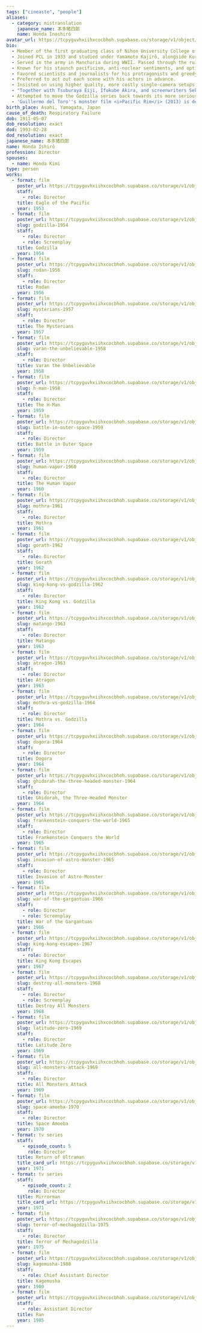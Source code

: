 ```yaml
---
tags: ["cineaste", "people"]
aliases:
  - category: mistranslation
    japanese_name: 本多猪四郎
    name: Honda Inoshirô
avatar_url: https://tcpyguvhxiihxcocbhoh.supabase.co/storage/v1/object/public/godzilla-cineaste-public/content/people/honda-ishiro/honda-ishiro.jpg
bio:
  - Member of the first graduating class of Nihon University College of Art Film Department in 1931.
  - Joined PCL in 1933 and studied under Yamamoto Kajirô, alongside Kurosawa Akira and Taniguchi Senkichi. Kurosawa and Honda would remain lifelong friends.
  - Served in the army in Manchuria during WWII. Passed through the ruins of Hiroshima on his train ride home after the war ended.
  - Known for his staunch pacificism, anti-nuclear sentiments, and optimism for international cooperation that he expressed on screen in works like <i>Godzlla</i> (1954), <i>The Mysterians</i> (1957), <i>Battle in Outer Space</i> (1959) and <i>Gorath</i> (1962).
  - Favored scientists and journalists for his protragonists and greedy, corrupt businessmen for his villains.
  - Preferred to act out each scene with his actors in advance.
  - Insisted on using higher quality, more costly single-camera setups while filming <i>Latitude Zero</i> over multi camera setups -- more suited to television -- demanded by American producers.
  - "Together with Tsuburaya Eiji, Ifukube Akira, and screenwriters Sekizawa Shin'ichi and Kimura Takeshi, formed the core creative team behind many of Toho's classic science fiction films."
  - Attempted to move the Godzilla series back towards its more serious roots with <i>Terror of Mechagodzilla</i> (1975). It would be his last film as director.
  - 'Guillermo del Toro''s monster film <i>Pacific Rim</i> (2013) is dedicated to both Honda and Ray Harryhausen. Gareth Edwards'' <i>Godzilla</i> (2014) features a character named "Ishiro Serizawa", played by Ken Watanabe, who is a tribute to both Honda and the Serizawa character from <i>Godzilla</i> (1954), originally played by Hirata Akihiko.'
birth_place: Asahi, Yamagata, Japan
cause_of_death: Respiratory Failure
dob: 1911-05-07
dob_resolution: exact
dod: 1993-02-28
dod_resolution: exact
japanese_name: 本多猪四郎
name: Honda Ishirô
profession: Director
spouses:
  - name: Honda Kimi
type: person
works:
  - format: film
    poster_url: https://tcpyguvhxiihxcocbhoh.supabase.co/storage/v1/object/public/godzilla-cineaste-public/content/films/eagle-of-the-pacific-1953/posters/Large%20Image%20143995.jpg
    staff:
      - role: Director
    title: Eagle of the Pacific
    year: 1953
  - format: film
    poster_url: https://tcpyguvhxiihxcocbhoh.supabase.co/storage/v1/object/public/godzilla-cineaste-public/content/films/godzilla-1954/posters/godzilla-1954.jpg
    slug: godzilla-1954
    staff:
      - role: Director
      - role: Screenplay
    title: Godzilla
    year: 1954
  - format: film
    poster_url: https://tcpyguvhxiihxcocbhoh.supabase.co/storage/v1/object/public/godzilla-cineaste-public/content/films/rodan-1956/posters/rodan-1956.jpg
    slug: rodan-1956
    staff:
      - role: Director
    title: Rodan
    year: 1956
  - format: film
    poster_url: https://tcpyguvhxiihxcocbhoh.supabase.co/storage/v1/object/public/godzilla-cineaste-public/content/films/mysterians-1957/posters/mysterians-1957.jpg
    slug: mysterians-1957
    staff:
      - role: Director
    title: The Mysterians
    year: 1957
  - format: film
    poster_url: https://tcpyguvhxiihxcocbhoh.supabase.co/storage/v1/object/public/godzilla-cineaste-public/content/films/varan-the-unbelievable-1958/posters/varan-the-unbelievable-1958.jpg
    slug: varan-the-unbelievable-1958
    staff:
      - role: Director
    title: Varan the Unbelievable
    year: 1958
  - format: film
    poster_url: https://tcpyguvhxiihxcocbhoh.supabase.co/storage/v1/object/public/godzilla-cineaste-public/content/films/h-man-1958/posters/h-man-1958.jpg
    slug: h-man-1958
    staff:
      - role: Director
    title: The H-Man
    year: 1959
  - format: film
    poster_url: https://tcpyguvhxiihxcocbhoh.supabase.co/storage/v1/object/public/godzilla-cineaste-public/content/films/battle-in-outer-space-1959/posters/battle-in-outer-space-1959.jpg
    slug: battle-in-outer-space-1959
    staff:
      - role: Director
    title: Battle in Outer Space
    year: 1959
  - format: film
    poster_url: https://tcpyguvhxiihxcocbhoh.supabase.co/storage/v1/object/public/godzilla-cineaste-public/content/films/human-vapor-1960/posters/human-vapor-1960.jpg
    slug: human-vapor-1960
    staff:
      - role: Director
    title: The Human Vapor
    year: 1960
  - format: film
    poster_url: https://tcpyguvhxiihxcocbhoh.supabase.co/storage/v1/object/public/godzilla-cineaste-public/content/films/mothra-1961/posters/mothra-1961.jpg
    slug: mothra-1961
    staff:
      - role: Director
    title: Mothra
    year: 1961
  - format: film
    poster_url: https://tcpyguvhxiihxcocbhoh.supabase.co/storage/v1/object/public/godzilla-cineaste-public/content/films/gorath-1962/posters/gorath-1962.jpg
    slug: gorath-1962
    staff:
      - role: Director
    title: Gorath
    year: 1962
  - format: film
    poster_url: https://tcpyguvhxiihxcocbhoh.supabase.co/storage/v1/object/public/godzilla-cineaste-public/content/films/king-kong-vs-godzilla-1962/posters/king-kong-vs-godzilla-1962.jpg
    slug: king-kong-vs-godzilla-1962
    staff:
      - role: Director
    title: King Kong vs. Godzilla
    year: 1962
  - format: film
    poster_url: https://tcpyguvhxiihxcocbhoh.supabase.co/storage/v1/object/public/godzilla-cineaste-public/content/films/matango-1963/posters/matango-1963.jpg
    slug: matango-1963
    staff:
      - role: Director
    title: Matango
    year: 1963
  - format: film
    poster_url: https://tcpyguvhxiihxcocbhoh.supabase.co/storage/v1/object/public/godzilla-cineaste-public/content/films/atragon-1963/posters/atragon-1963.jpg
    slug: atragon-1963
    staff:
      - role: Director
    title: Atragon
    year: 1963
  - format: film
    poster_url: https://tcpyguvhxiihxcocbhoh.supabase.co/storage/v1/object/public/godzilla-cineaste-public/content/films/mothra-vs-godzilla-1964/posters/mothra-vs-godzilla-1964.jpg
    slug: mothra-vs-godzilla-1964
    staff:
      - role: Director
    title: Mothra vs. Godzilla
    year: 1964
  - format: film
    poster_url: https://tcpyguvhxiihxcocbhoh.supabase.co/storage/v1/object/public/godzilla-cineaste-public/content/films/dogora-1964/posters/dogora-the-space-monster-1964.jpg
    slug: dogora-1964
    staff:
      - role: Director
    title: Dogora
    year: 1964
  - format: film
    poster_url: https://tcpyguvhxiihxcocbhoh.supabase.co/storage/v1/object/public/godzilla-cineaste-public/content/films/ghidorah-the-three-headed-monster-1964/posters/ghidorah-the-three-headed-monster-1964.jpg
    slug: ghidorah-the-three-headed-monster-1964
    staff:
      - role: Director
    title: Ghidorah, the Three-Headed Monster
    year: 1964
  - format: film
    poster_url: https://tcpyguvhxiihxcocbhoh.supabase.co/storage/v1/object/public/godzilla-cineaste-public/content/films/frankenstein-conquers-the-world-1965/posters/frankenstein-conquers-the-world-1965.jpg
    slug: frankenstein-conquers-the-world-1965
    staff:
      - role: Director
    title: Frankenstein Conquers the World
    year: 1965
  - format: film
    poster_url: https://tcpyguvhxiihxcocbhoh.supabase.co/storage/v1/object/public/godzilla-cineaste-public/content/films/invasion-of-astro-monster-1965/posters/monster-zero-1965.jpg
    slug: invasion-of-astro-monster-1965
    staff:
      - role: Director
    title: Invasion of Astro-Monster
    year: 1965
  - format: film
    poster_url: https://tcpyguvhxiihxcocbhoh.supabase.co/storage/v1/object/public/godzilla-cineaste-public/content/films/war-of-the-gargantuas-1966/posters/war-of-the-gargantuas-1966.jpg
    slug: war-of-the-gargantuas-1966
    staff:
      - role: Director
      - role: Screenplay
    title: War of the Gargantuas
    year: 1966
  - format: film
    poster_url: https://tcpyguvhxiihxcocbhoh.supabase.co/storage/v1/object/public/godzilla-cineaste-public/content/films/king-kong-escapes-1967/posters/king-kong-escapes-1967.jpg
    slug: king-kong-escapes-1967
    staff:
      - role: Director
    title: King Kong Escapes
    year: 1967
  - format: film
    poster_url: https://tcpyguvhxiihxcocbhoh.supabase.co/storage/v1/object/public/godzilla-cineaste-public/content/films/destroy-all-monsters-1968/posters/destroy-all-monsters-1968.jpg
    slug: destroy-all-monsters-1968
    staff:
      - role: Director
      - role: Screenplay
    title: Destroy All Monsters
    year: 1968
  - format: film
    poster_url: https://tcpyguvhxiihxcocbhoh.supabase.co/storage/v1/object/public/godzilla-cineaste-public/content/films/latitude-zero-1969/posters/latitude-zero-1969.jpg
    slug: latitude-zero-1969
    staff:
      - role: Director
    title: Latitude Zero
    year: 1969
  - format: film
    poster_url: https://tcpyguvhxiihxcocbhoh.supabase.co/storage/v1/object/public/godzilla-cineaste-public/content/films/all-monsters-attack-1969/posters/godzillas-revenge-1969.jpg
    slug: all-monsters-attack-1969
    staff:
      - role: Director
    title: All Monsters Attack
    year: 1969
  - format: film
    poster_url: https://tcpyguvhxiihxcocbhoh.supabase.co/storage/v1/object/public/godzilla-cineaste-public/content/films/space-amoeba-1970/posters/space-amoeba-1970.jpg
    slug: space-amoeba-1970
    staff:
      - role: Director
    title: Space Amoeba
    year: 1970
  - format: tv series
    staff:
      - episode_count: 5
        role: Director
    title: Return of Ultraman
    title_card_url: https://tcpyguvhxiihxcocbhoh.supabase.co/storage/v1/object/public/godzilla-cineaste-public/content/tv-series/return-of-ultraman-1971/title-cards/Return%20of%20Ultraman%20Title%20Card.webp
    year: 1971
  - format: tv series
    staff:
      - episode_count: 2
        role: Director
    title: Mirrorman
    title_card_url: https://tcpyguvhxiihxcocbhoh.supabase.co/storage/v1/object/public/godzilla-cineaste-public/content/tv-series/mirrorman-1971/title-cards/Mirrorman%20Title%20Card.png
    year: 1971
  - format: film
    poster_url: https://tcpyguvhxiihxcocbhoh.supabase.co/storage/v1/object/public/godzilla-cineaste-public/content/films/terror-of-mechagodzilla-1975/posters/terror-of-mechagodzilla-1975.jpg
    slug: terror-of-mechagodzilla-1975
    staff:
      - role: Director
    title: Terror of Mechagodzilla
    year: 1975
  - format: film
    poster_url: https://tcpyguvhxiihxcocbhoh.supabase.co/storage/v1/object/public/godzilla-cineaste-public/content/films/kagemusha-1980/posters/kagemusha-1980.jpg
    slug: kagemusha-1980
    staff:
      - role: Chief Assistant Director
    title: Kagemusha
    year: 1980
  - format: film
    poster_url: https://tcpyguvhxiihxcocbhoh.supabase.co/storage/v1/object/public/godzilla-cineaste-public/content/films/ran-1985/posters/Image%20from%20Google%20Search.jpg
    staff:
      - role: Assistant Director
    title: Ran
    year: 1985
---
```

